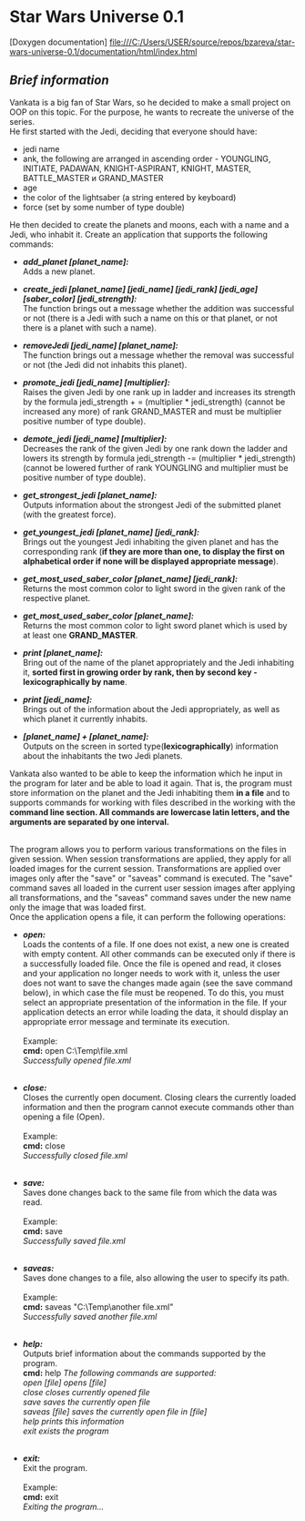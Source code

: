 # Star Wars Universe 0.1
[Doxygen documentation] <file:///C:/Users/USER/source/repos/bzareva/star-wars-universe-0.1/documentation/html/index.html>

## *Brief information*

Vankata is a big fan of Star Wars, so he decided to make a small project on OOP on this topic.
For the purpose, he wants to recreate the universe of the series.<br/>
He first started with the Jedi, deciding that everyone should have: 
- jedi name
- ank, the following are arranged in ascending order - YOUNGLING,
INITIATE, PADAWAN, KNIGHT-ASPIRANT, KNIGHT, MASTER, BATTLE_MASTER и GRAND_MASTER
- age
- the color of the lightsaber (a string entered by keyboard) 
- force (set by some number of type double)<br/> 

He then decided to create the planets and moons, each with a name and a Jedi, who inhabit it.
Create an application that supports the following commands:<br/> 

 - **_add_planet [planet_name]:_**<br/>
Adds a new planet.<br/>

- **_create_jedi [planet_name] [jedi_name] [jedi_rank] [jedi_age] [saber_color] [jedi_strength]:_**<br/>
The function brings out a message whether the addition was successful or not
(there is a Jedi with such a name on this or that planet, or not there is a planet with such a name).<br/>

- **_removeJedi [jedi_name] [planet_name]:_**<br/>
The function brings out a message whether the removal was successful or not (the Jedi did not inhabits this planet).<br/> 

- **_promote_jedi [jedi_name] [multiplier]:_**<br/>
Raises the given Jedi by one rank up in ladder and increases its strength by the formula
jedi_strength + = (multiplier * jedi_strength) (cannot be increased any more)
of rank GRAND_MASTER and must be multiplier positive number of type double).<br/> 

- **_demote_jedi [jedi_name] [multiplier]:_**<br/>
Decreases the rank of the given Jedi by one rank down the ladder and lowers its strength by
formula jedi_strength -= (multiplier * jedi_strength) (cannot be lowered further
of rank YOUNGLING and multiplier must be positive number of type double).<br/>

- **_get_strongest_jedi [planet_name]:_**<br/>
Outputs information about the strongest Jedi of the submitted planet (with the greatest force).<br/> 

- **_get_youngest_jedi [planet_name] [jedi_rank]:_**<br/>
Brings out the youngest Jedi inhabiting the given planet and has the corresponding rank
(**if they are more than one, to display the first on alphabetical order if none will be displayed appropriate message**).<br/> 

- **_get_most_used_saber_color [planet_name] [jedi_rank]:_**<br/>
Returns the most common color to light sword in the given rank of the respective planet.<br/> 

- **_get_most_used_saber_color [planet_name]:_**<br/>
Returns the most common color to light sword planet which is used by at least one **GRAND_MASTER**.<br/>

- **_print [planet_name]:_**<br/>
Bring out of the name of the planet appropriately and the Jedi inhabiting it, **sorted first in 
growing order by rank, then by second key - lexicographically by name**.<br/>

- **_print [jedi_name]:_**<br/>
Brings out of the information about the Jedi appropriately, as well as which planet it currently inhabits.<br/>

- **_[planet_name] + [planet_name]:_**<br/>
Outputs on the screen in sorted type(**lexicographically**) information about the inhabitants the two Jedi planets.<br/> 

Vankata also wanted to be able to keep the information which he input 
in the program for later and be able to load it again.
That is, the program must store information on the planet and the Jedi inhabiting 
them **in a file** and to supports commands for working with files described in the
working with the **command line section. All commands are lowercase latin letters,
and the arguments are separated by one interval.**<br/><br/> 

The program allows you to perform various transformations on the files in given session.
When session transformations are applied, they apply for all loaded images for the current session.
Transformations are applied over images only after the "save" or "saveas" command is executed.
The "save" command saves all loaded in the current user session images after applying 
all transformations, and the "saveas" command saves under the new name only the image that was loaded first.<br/>
Once the application opens a file, it can perform the following operations:

- **_open:_**<br/> 
Loads the contents of a file. If one does not exist, a new one is created with empty content. 
All other commands can be executed only if there is a successfully loaded file. Once the file is 
opened and read, it closes and your application no longer needs to work with it, unless the user does 
not want to save the changes made again (see the save command below), in which case the file must be reopened. 
To do this, you must select an appropriate presentation of the information in the file. If your application 
detects an error while loading the data, it should display an appropriate error message and terminate its execution.<br/><br/>
Example:<br/>
**cmd:** open C:\Temp\file.xml<br/>
*Successfully opened file.xml*<br/><br/>

- **_close:_**<br/>
Closes the currently open document. Closing clears the currently loaded
information and then the program cannot execute commands other than opening a file (Open).<br/><br/>
Example:<br/>
**cmd:** close<br/>
*Successfully closed file.xml*<br/><br/>

- **_save:_**<br/> 
Saves done changes back to the same file from which the data was read.<br/><br/>
Example:<br/>
**cmd:** save<br/>
*Successfully saved file.xml*<br/><br/>

- **_saveas:_**<br/>
Saves done changes to a file, also allowing the user to specify its path.<br/><br/>
Example:<br/>
**cmd:** saveas "C:\Temp\another file.xml"<br/>
*Successfully saved another file.xml*<br/><br/>

- **_help:_**<br/>
Outputs brief information about the commands supported by the program.<br/>
**cmd:** help
*The following commands are supported:<br/>
open [file] opens [file]<br/>
close closes currently opened file<br/>
save saves the currently open file<br/>
saveas [file] saves the currently open file in [file]<br/>
help prints this information<br/>
exit exists the program*<br/><br/>

- **_exit:_**<br/> 
Exit the program.<br/><br/>
Example:<br/>
**cmd:** exit<br/>
*Exiting the program...*<br/><br/>
